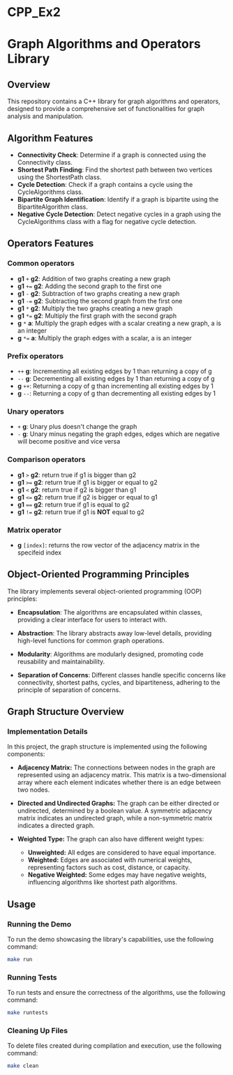 
# CPP_Ex2

# Graph Algorithms and Operators Library

## Overview

This repository contains a C++ library for graph algorithms and operators, designed to provide a comprehensive set of functionalities for graph analysis and manipulation.

 ## Algorithm Features

  * **Connectivity Check**: Determine if a graph is connected using the Connectivity class.
  * **Shortest Path Finding**: Find the shortest path between two vertices using the ShortestPath class.
  * **Cycle Detection**: Check if a graph contains a cycle using the CycleAlgorithms class.
  * **Bipartite Graph Identification**: Identify if a graph is bipartite using the BipartiteAlgorithm class.
  * **Negative Cycle Detection**: Detect negative cycles in a graph using the CycleAlgorithms class with a flag for negative cycle detection.
## Operators Features
### Common operators
  * **g1** `+` **g2**: Addition of two graphs creating a new graph
  * **g1** `+=` **g2**: Adding the second graph to the first one
  * **g1** `-` **g2**: Subtraction of two graphs creating a new graph
  * **g1** `-=` **g2**: Subtracting the second graph from the first one
  * **g1** `*` **g2**: Multiply the two graphs creating a new graph
  * **g1** `*=` **g2**: Multiply the first graph with the second graph
  * **g** `*` **a**: Multiply the graph edges with a scalar creating a new graph, a is an integer
  * **g** `*=` **a**: Multiply the graph edges with a scalar, a is an integer
### Prefix operators
* `++` **g**: Incrementing all existing edges by 1 than returning a copy of g
* `--` **g**: Decrementing all existing edges by 1 than returning a copy of g
* **g** `++`: Returning a copy of g than incrementing all existing edges by 1
* **g** `--`: Returning a copy of g than decrementing all existing edges by 1  
### Unary operators
  * `+` **g**: Unary plus doesn't change the graph
  * `-` **g**: Unary minus negating the graph edges, edges which are negative will become positive and vice versa
### Comparison operators
* **g1** `>` **g2**: return true if g1 is bigger than g2
* **g1** `>=` **g2**: return true if g1 is bigger or equal to g2
* **g1** `<` **g2**: return true if g2 is bigger than g1
* **g1** `<=` **g2**: return true if g2 is bigger or equal to g1
* **g1** `==` **g2**: return true if g1 is equal to g2
* **g1** `!=` **g2**: return true if g1 is **NOT** equal to g2
### Matrix operator
* **g** `[index]`: returns the row vector of the adjacency matrix in the specifeid index 
## Object-Oriented Programming Principles

The library implements several object-oriented programming (OOP) principles:

  * **Encapsulation**: The algorithms are encapsulated within classes, providing a clear interface for users to interact with.
    
  * **Abstraction**: The library abstracts away low-level details, providing high-level functions for common graph operations.

  * **Modularity**: Algorithms are modularly designed, promoting code reusability and maintainability.

  * **Separation of Concerns**: Different classes handle specific concerns like connectivity, shortest paths, cycles, and bipartiteness, adhering to the principle of separation of concerns.

## Graph Structure Overview

### Implementation Details

In this project, the graph structure is implemented using the following components:

- **Adjacency Matrix:** The connections between nodes in the graph are represented using an adjacency matrix. This matrix is a two-dimensional array where each element indicates whether there is an edge between two nodes.

- **Directed and Undirected Graphs:** The graph can be either directed or undirected, determined by a boolean value. A symmetric adjacency matrix indicates an undirected graph, while a non-symmetric matrix indicates a directed graph.

- **Weighted Type:** The graph can also have different weight types:
  - **Unweighted:** All edges are considered to have equal importance.
  - **Weighted:** Edges are associated with numerical weights, representing factors such as cost, distance, or capacity.
  - **Negative Weighted:** Some edges may have negative weights, influencing algorithms like shortest path algorithms.


## Usage

### Running the Demo

To run the demo showcasing the library's capabilities, use the following command:

```bash
make run
```

### Running Tests

To run tests and ensure the correctness of the algorithms, use the following command:

```bash
make runtests
```
### Cleaning Up Files

To delete files created during compilation and execution, use the following command:

```bash
make clean
```